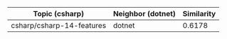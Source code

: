 | Topic (csharp) | Neighbor (dotnet) | Similarity |
|-------------|-------------------|------------|
| csharp/csharp-14-features | dotnet | 0.6178 |
